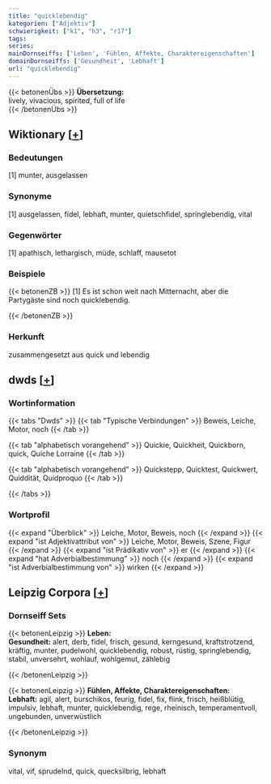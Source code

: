 ```yaml
---
title: "quicklebendig"
kategorien: ["Adjektiv"]
schwierigkeit: ["k1", "h3", "r17"]
tags:
series:
mainDornseiffs: ['Leben', 'Fühlen, Affekte, Charaktereigenschaften']
domainDornseiffs: ['Gesundheit', 'Lebhaft']
url: "quicklebendig"
---
```


{{< betonenÜbs >}}
**Übersetzung:**  
lively, vivacious, spirited, full of life  
{{< /betonenÜbs >}}

## Wiktionary [[+](https://de.wiktionary.org/wiki/quicklebendig)]

### Bedeutungen
[1] munter, ausgelassen  

### Synonyme
[1] ausgelassen, fidel, lebhaft, munter, quietschfidel, springlebendig, vital  

### Gegenwörter
[1] apathisch, lethargisch, müde, schlaff, mausetot  

### Beispiele
{{< betonenZB >}}
[1] Es ist schon weit nach Mitternacht, aber die Partygäste sind noch quicklebendig.  

{{< /betonenZB >}}
### Herkunft
zusammengesetzt aus quick und lebendig  



## dwds [[+](https://www.dwds.de/wb/quicklebendig)]

### Wortinformation
{{< tabs "Dwds" >}}
{{< tab "Typische Verbindungen" >}}
Beweis, Leiche, Motor, noch
{{< /tab >}}

{{< tab "alphabetisch vorangehend" >}}
Quickie, Quickheit, Quickborn, quick, Quiche Lorraine
{{< /tab >}}

{{< tab "alphabetisch vorangehend" >}}
Quickstepp, Quicktest, Quickwert, Quiddität, Quidproquo
{{< /tab >}}

{{< /tabs >}}

### Wortprofil
{{< expand "Überblick" >}} Leiche, Motor, Beweis, noch {{< /expand >}}
{{< expand "ist Adjektivattribut von" >}} Leiche, Motor, Beweis, Szene, Figur {{< /expand >}}
{{< expand "ist Prädikativ von" >}} er {{< /expand >}}
{{< expand "hat Adverbialbestimmung" >}} noch {{< /expand >}}
{{< expand "ist Adverbialbestimmung von" >}} wirken {{< /expand >}}

## Leipzig Corpora [[+](https://corpora.uni-leipzig.de/en/res?word=quicklebendig&corpusId=deu_newscrawl-public_2018)]

### Dornseiff Sets
{{< betonenLeipzig >}}
**Leben:**  
**Gesundheit:** alert, derb, fidel, frisch, gesund, kerngesund, kraftstrotzend, kräftig, munter, pudelwohl, quicklebendig, robust, rüstig, springlebendig, stabil, unversehrt, wohlauf, wohlgemut, zählebig  

{{< /betonenLeipzig >}}


{{< betonenLeipzig >}}
**Fühlen, Affekte, Charaktereigenschaften:**  
**Lebhaft:** agil, alert, burschikos, feurig, fidel, fix, flink, frisch, heißblütig, impulsiv, lebhaft, munter, quicklebendig, rege, rheinisch, temperamentvoll, ungebunden, unverwüstlich  

{{< /betonenLeipzig >}}

### Synonym
vital, vif, sprudelnd, quick, quecksilbrig, lebhaft

